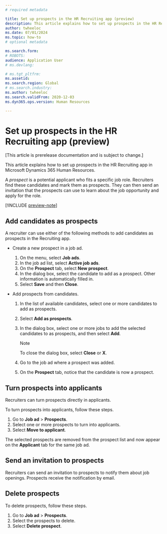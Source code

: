 ```yaml
---
# required metadata

title: Set up prospects in the HR Recruiting app (preview)
description: This article explains how to set up prospects in the HR Recruiting app in Microsoft Dynamics 365 Human Resources.
author: twheeloc
ms.date: 07/01/2024
ms.topic: how-to
# optional metadata

ms.search.form: 
# ROBOTS: 
audience: Application User
# ms.devlang: 

# ms.tgt_pltfrm: 
ms.assetid: 
ms.search.region: Global
# ms.search.industry: 
ms.author: twheeloc
ms.search.validFrom: 2020-12-03
ms.dyn365.ops.version: Human Resources

---
```


# Set up prospects in the HR Recruiting app (preview)

[This article is prerelease documentation and is subject to change.]

This article explains how to set up prospects in the HR Recruiting app in Microsoft Dynamics 365 Human Resources.

A *prospect* is a potential applicant who fits a specific job role. Recruiters find these candidates and mark them as prospects. They can then send an invitation that the prospects can use to learn about the job opportunity and apply for the role. 

[!INCLUDE [preview-note](~/../shared-content/shared/preview-includes/preview-note-d365.md)]

## Add candidates as prospects

A recruiter can use either of the following methods to add candidates as prospects in the Recruiting app.

- Create a new prospect in a job ad.

    1. On the menu, select **Job ads**.
    1. In the job ad list, select **Active job ads**.
    1. On the **Prospect** tab, select **New prospect**.
    1. In the dialog box, select the candidate to add as a prospect. Other information is automatically filled in.
    1. Select **Save** and then **Close**.

- Add prospects from candidates.

    1. In the list of available candidates, select one or more candidates to add as prospects.
    1. Select **Add as prospects**.
    1. In the dialog box, select one or more jobs to add the selected candidates to as prospects, and then select **Add**.

        > [!NOTE]
        > To close the dialog box, select **Close** or **X**.

    1. Go to the job ad where a prospect was added.
    1. On the **Prospect** tab, notice that the candidate is now a prospect.
 
## Turn prospects into applicants

Recruiters can turn prospects directly in applicants. 

To turn prospects into applicants, follow these steps.

1. Go to **Job ad** \> **Prospects**.
1. Select one or more prospects to turn into applicants.
1. Select **Move to applicant**.

The selected prospects are removed from the prospect list and now appear on the **Applicant** tab for the same job ad.

## Send an invitation to prospects

Recruiters can send an invitation to prospects to notify them about job openings. Prospects receive the notification by email.

## Delete prospects

To delete prospects, follow these steps.

1. Go to **Job ad** \> **Prospects**.
1. Select the prospects to delete.
1. Select **Delete prospect**.
